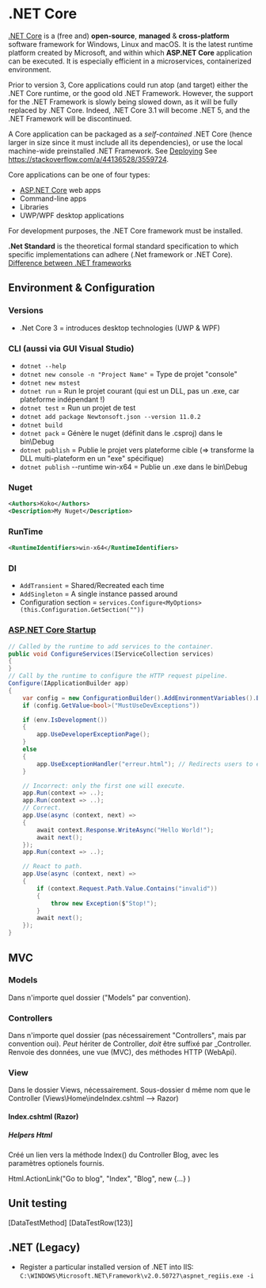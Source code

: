 # .NET Core

[.NET Core](https://en.wikipedia.org/wiki/.NET_Core) is a (free and) **open-source**, **managed** & **cross-platform** software framework for Windows, Linux and macOS.
It is the latest runtime platform created by Microsoft, and within which **ASP.NET Core** application can be executed.
It is especially efficient in a microservices, containerized environment.

Prior to version 3, Core applications could run atop (and target) either the .NET Core runtime, or the good old .NET Framework.
However, the support for the .NET Framework is slowly being slowed down, as it will be fully replaced by .NET Core.
Indeed, .NET Core 3.1 will become .NET 5, and the .NET Framework will be discontinued.

A Core application can be packaged as a _self-contained_ .NET Core (hence larger in size since it must include all its dependencies), or use the local machine-wide preinstalled .NET Framework.
See [Deploying](https://docs.microsoft.com/en-us/dotnet/core/deploying/)
See <https://stackoverflow.com/a/44136528/3559724>.

Core applications can be one of four types:

* [ASP.NET Core](https://en.wikipedia.org/wiki/ASP.NET_Core) web apps
* Command-line apps
* Libraries
* UWP/WPF desktop applications

For development purposes, the .NET Core framework must be installed.

**.Net Standard** is the theoretical formal standard specification to which specific implementations can adhere (.Net framework or .NET Core).
[Difference between .NET frameworks](https://stackoverflow.com/a/41112377/3559724)

## Environment & Configuration

### Versions

* .Net Core 3 = introduces desktop technologies (UWP & WPF)

### CLI (aussi via GUI Visual Studio)

* `dotnet --help`
* `dotnet new console -n "Project Name"` = Type de projet "console"
* `dotnet new mstest`
* `dotnet run` = Run le projet courant (qui est un DLL, pas un .exe, car plateforme indépendant !)
* `dotnet test` = Run un projet de test
* `dotnet add package Newtonsoft.json --version 11.0.2`
* `dotnet build`
* `dotnet pack` = Génère le nuget (définit dans le .csproj) dans le bin\Debug
* `dotnet publish` = Publie le projet vers plateforme cible (=> transforme la DLL multi-plateform en un "exe" spécifique)
* `dotnet publish` --runtime win-x64 = Publie un .exe dans le bin\Debug

### Nuget

```xml
<Authors>Koko</Authors>
<Description>My Nuget</Description>
```

### RunTime

```xml
<RuntimeIdentifiers>win-x64</RuntimeIdentifiers>
```

### DI

* `AddTransient` = Shared/Recreated each time
* `AddSingleton` = A single instance passed around
* Configuration section = `services.Configure<MyOptions>(this.Configuration.GetSection(""))`

### [ASP.NET Core Startup](https://go.microsoft.com/fwlink/?LinkID=398940)

```C#
// Called by the runtime to add services to the container.
public void ConfigureServices(IServiceCollection services)
{
}
// Call by the runtime to configure the HTTP request pipeline.
Configure(IApplicationBuilder app)
{
    var config = new ConfigurationBuilder().AddEnvironmentVariables().Build();
    if (config.GetValue<bool>("MustUseDevExceptions"))

    if (env.IsDevelopment())
    {
        app.UseDeveloperExceptionPage();
    }
    else
    {
        app.UseExceptionHandler("erreur.html"); // Redirects users to error page.
    }

    // Incorrect: only the first one will execute.
    app.Run(context => ..);
    app.Run(context => ..);
    // Correct.
    app.Use(async (context, next) =>
    {
        await context.Response.WriteAsync("Hello World!");
        await next();
    });
    app.Run(context => ..);

    // React to path.
    app.Use(async (context, next) =>
    {
        if (context.Request.Path.Value.Contains("invalid"))
        {
            throw new Exception($"Stop!");
        }
        await next();
    });
}
```

## MVC

### Models

Dans n'importe quel dossier ("Models" par convention).

### Controllers

Dans n'importe quel dossier (pas nécessairement "Controllers", mais par convention oui).
_Peut_ hériter de Controller, _doit_ être suffixé par \_Controller.
Renvoie des données, une vue (MVC), des méthodes HTTP (WebApi).

### View

Dans le dossier Views, nécessairement.
Sous-dossier d même nom que le Controller (Views\Home\indeIndex.cshtml --> Razor)

#### Index.cshtml (Razor)

##### Helpers Html

Créé un lien vers la méthode Index() du Controller Blog, avec les paramètres optionels fournis.

  Html.ActionLink("Go to blog", "Index", "Blog", new {...} )

## Unit testing

  [DataTestMethod]
  [DataTestRow(123)]

## .NET (Legacy)

* Register a particular installed version of .NET into IIS: `C:\WINDOWS\Microsoft.NET\Framework\v2.0.50727\aspnet_regiis.exe -i`
